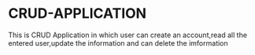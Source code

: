 # CRUD-APPLICATION
This is CRUD Application in which user can create an account,read all the entered user,update the information and can delete the imformation
